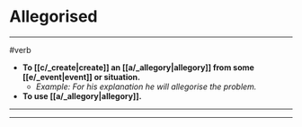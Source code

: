 # Allegorised
---
#verb
- **To [[c/_create|create]] an [[a/_allegory|allegory]] from some [[e/_event|event]] or situation.**
	- _Example: For his explanation he will allegorise the problem._
- **To use [[a/_allegory|allegory]].**
---
---
